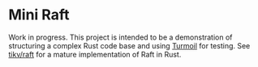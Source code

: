 # Mini Raft

Work in progress. This project is intended to be a demonstration of structuring
a complex Rust code base and using
[Turmoil](https://github.com/tokio-rs/turmoil) for testing. See
[tikv/raft](https://github.com/tikv/raft-rs) for a mature implementation of Raft
in Rust.